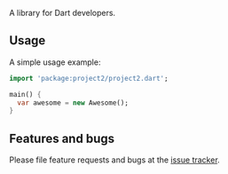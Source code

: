 A library for Dart developers.

## Usage

A simple usage example:

```dart
import 'package:project2/project2.dart';

main() {
  var awesome = new Awesome();
}
```

## Features and bugs

Please file feature requests and bugs at the [issue tracker][tracker].

[tracker]: http://example.com/issues/replaceme
